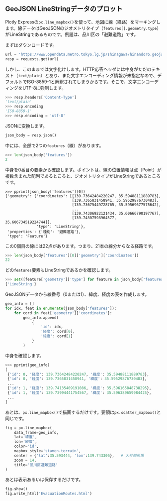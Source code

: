## GeoJSON LineStringデータのプロット

Plotly Expressの`px.line_mapbox()`を使って、地図に線（経路）をマーキングします。線データはGeoJSONのジオメトリタイプ（`features[].geometry.type`）がLineStringであるものです。例題は、品川区の「避難道路」です。

まずはダウンロードです。

```Python
url = 'https://www.opendata.metro.tokyo.lg.jp/shinagawa/hinandoro.geojson'
resp = requests.get(url)
```

しかし、このままでは文字化けします。HTTP応答ヘッダには中身がただのテキスト（`text/plain`）とあり、また文字エンコーディング情報が未指定なので、デフォルトでISO-8859-1と解釈されてしまうからです。そこで、文字エンコーディングをUTF-8に強制します。

```Python
>>> resp.headers['Content-Type']
'text/plain'
>>> resp.encoding
'ISO-8859-1'
>>> resp.encoding = 'utf-8'
```

JSONに変換します。

```Python
json_body = resp.json()
```

中には、全部で2つの`features`（線）があります。


```Python
>>> len(json_body['features'])
2
```

中身を0番目の要素から確認します。ポイントは、線の位置情報は点（Point）が複数含まれた配列であるところと、ジオメトリタイプがLineStringであるところです。

```Pythom
>>> pprint(json_body['features'][0])
{'geometry': {'coordinates': [[139.73642484220247, 35.59488111889783],
                              [139.7365831458941, 35.59529876730483],
                              [139.73675449728765, 35.59569677575642],
                              ...
                              [139.74306922121434, 35.60666790197767],
                              [139.74307598964577, 35.606734519224744]],
              'type': 'LineString'},
 'properties': {'種別': '避難道路'},
 'type': 'Feature'}
```

この0個目の線には22点があります。つまり、21本の線分からなる経路です。

```Python
>>> len(json_body['features'][0]['geometry']['coordinates'])
22
```

どの`features`要素もLineStringであるかを確認します。

```Python
>>> set([feature['geometry']['type'] for feature in json_body['features']])
{'LineString'}
```

GeoJSONデータから線番号（0または1）、緯度、経度の表を作成します。

```Python
geo_info = []
for idx, feat in enumerate(json_body['features']):
    for cord in feat['geometry']['coordinates']:
        geo_info.append(
            {
                'id': idx,
                '経度': cord[0],
                '緯度': cord[1]
            }
        )
```

中身を確認します。

```Python
>>> pprint(geo_info)
[
 {'id': 0, '経度': 139.73642484220247, '緯度': 35.59488111889783},
 {'id': 0, '経度': 139.7365831458941, '緯度': 35.59529876730483},
 ...
 {'id': 1, '経度': 139.74135409191086, '緯度': 35.596165848738295},
 {'id': 1, '経度': 139.73994441754567, '緯度': 35.596389659984425},
 ...
]
```

あとは、`px.line_mapbox()`で描画するだけです。要領は`px.scatter_mapbox()`と同じです。

```Python
fig = px.line_mapbox(
    data_frame=geo_info,
    lat='緯度',
    lon='経度',
    color='id',
    mapbox_style='stamen-terrain',
    center = {'lat':35.593444, 'lon':139.743306},   # 大井競馬場
    zoom = 14,
    title='品川区避難道路'
)
```

あとは表示あるいは保存するだけです。

```Python
fig.show()
fig.write_html('EvacuationRoutes.html')
```
